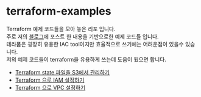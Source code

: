 # terraform-examples
Terraform 예제 코드들을 모아 놓은 리포 입니다.   
주로 저의 [블로그](https://rampart81.github.io/)에 포스트 한 내용을 기반으로한 예제 코드들 입니다.   
테라폼은 굉장히 유용한 IAC tool이지만 효율적으로 쓰기에는 어려운점이 있을수 있습니다.    
저의 예제 코드들이 terraform을 유용하게 쓰는데 도움이 됬으면 합니다.   

 * [Terraform state 파일을 S3에서 관리하기](https://github.com/rampart81/terraform-examples/tree/master/aws_s3_backend)
 * [Terraform 으로 IAM 설정하기](https://github.com/rampart81/terraform-examples/tree/master/aws_iam)
 * [Terraform 으로 VPC 설정하기](https://github.com/rampart81/terraform-examples/tree/master/aws_vpc)
